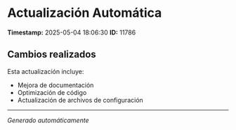 # Actualización Automática

**Timestamp:** 2025-05-04 18:06:30
**ID:** 11786

## Cambios realizados

Esta actualización incluye:
- Mejora de documentación
- Optimización de código
- Actualización de archivos de configuración

---
*Generado automáticamente*
